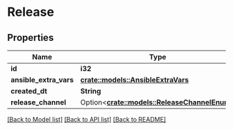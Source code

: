 # Release

## Properties

Name | Type | Description | Notes
------------ | ------------- | ------------- | -------------
**id** | **i32** |  | [readonly]
**ansible_extra_vars** | [**crate::models::AnsibleExtraVars**](AnsibleExtraVars.md) |  | 
**created_dt** | **String** |  | [readonly]
**release_channel** | Option<[**crate::models::ReleaseChannelEnum**](ReleaseChannelEnum.md)> |  | [optional]

[[Back to Model list]](../README.md#documentation-for-models) [[Back to API list]](../README.md#documentation-for-api-endpoints) [[Back to README]](../README.md)


